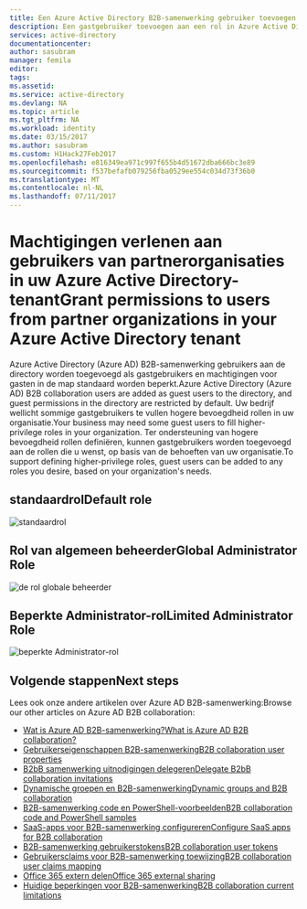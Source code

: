 ```yaml
---
title: Een Azure Active Directory B2B-samenwerking gebruiker toevoegen aan een rol | Microsoft Docs
description: Een gastgebruiker toevoegen aan een rol in Azure Active Directory
services: active-directory
documentationcenter: 
author: sasubram
manager: femila
editor: 
tags: 
ms.assetid: 
ms.service: active-directory
ms.devlang: NA
ms.topic: article
ms.tgt_pltfrm: NA
ms.workload: identity
ms.date: 03/15/2017
ms.author: sasubram
ms.custom: H1Hack27Feb2017
ms.openlocfilehash: e816349ea971c997f655b4d51672dba666bc3e89
ms.sourcegitcommit: f537befafb079256fba0529ee554c034d73f36b0
ms.translationtype: MT
ms.contentlocale: nl-NL
ms.lasthandoff: 07/11/2017
---
```

# <a name="grant-permissions-to-users-from-partner-organizations-in-your-azure-active-directory-tenant"></a><span data-ttu-id="0cae2-103">Machtigingen verlenen aan gebruikers van partnerorganisaties in uw Azure Active Directory-tenant</span><span class="sxs-lookup"><span data-stu-id="0cae2-103">Grant permissions to users from partner organizations in your Azure Active Directory tenant</span></span>

<span data-ttu-id="0cae2-104">Azure Active Directory (Azure AD) B2B-samenwerking gebruikers aan de directory worden toegevoegd als gastgebruikers en machtigingen voor gasten in de map standaard worden beperkt.</span><span class="sxs-lookup"><span data-stu-id="0cae2-104">Azure Active Directory (Azure AD) B2B collaboration users are added as guest users to the directory, and guest permissions in the directory are restricted by default.</span></span> <span data-ttu-id="0cae2-105">Uw bedrijf wellicht sommige gastgebruikers te vullen hogere bevoegdheid rollen in uw organisatie.</span><span class="sxs-lookup"><span data-stu-id="0cae2-105">Your business may need some guest users to fill higher-privilege roles in your organization.</span></span> <span data-ttu-id="0cae2-106">Ter ondersteuning van hogere bevoegdheid rollen definiëren, kunnen gastgebruikers worden toegevoegd aan de rollen die u wenst, op basis van de behoeften van uw organisatie.</span><span class="sxs-lookup"><span data-stu-id="0cae2-106">To support defining higher-privilege roles, guest users can be added to any roles you desire, based on your organization's needs.</span></span>

## <a name="default-role"></a><span data-ttu-id="0cae2-107">standaardrol</span><span class="sxs-lookup"><span data-stu-id="0cae2-107">Default role</span></span>

![standaardrol](./media/active-directory-b2b-add-guest-to-role/default-role.png)

## <a name="global-administrator-role"></a><span data-ttu-id="0cae2-109">Rol van algemeen beheerder</span><span class="sxs-lookup"><span data-stu-id="0cae2-109">Global Administrator Role</span></span>

![de rol globale beheerder](./media/active-directory-b2b-add-guest-to-role/global-admin-role.png)

## <a name="limited-administrator-role"></a><span data-ttu-id="0cae2-111">Beperkte Administrator-rol</span><span class="sxs-lookup"><span data-stu-id="0cae2-111">Limited Administrator Role</span></span>

![beperkte Administrator-rol](./media/active-directory-b2b-add-guest-to-role/limited-admin-role.png)

## <a name="next-steps"></a><span data-ttu-id="0cae2-113">Volgende stappen</span><span class="sxs-lookup"><span data-stu-id="0cae2-113">Next steps</span></span>

<span data-ttu-id="0cae2-114">Lees ook onze andere artikelen over Azure AD B2B-samenwerking:</span><span class="sxs-lookup"><span data-stu-id="0cae2-114">Browse our other articles on Azure AD B2B collaboration:</span></span>

* [<span data-ttu-id="0cae2-115">Wat is Azure AD B2B-samenwerking?</span><span class="sxs-lookup"><span data-stu-id="0cae2-115">What is Azure AD B2B collaboration?</span></span>](active-directory-b2b-what-is-azure-ad-b2b.md)
* [<span data-ttu-id="0cae2-116">Gebruikerseigenschappen B2B-samenwerking</span><span class="sxs-lookup"><span data-stu-id="0cae2-116">B2B collaboration user properties</span></span>](active-directory-b2b-user-properties.md)
* [<span data-ttu-id="0cae2-117">B2bB samenwerking uitnodigingen delegeren</span><span class="sxs-lookup"><span data-stu-id="0cae2-117">Delegate B2bB collaboration invitations</span></span>](active-directory-b2b-delegate-invitations.md)
* [<span data-ttu-id="0cae2-118">Dynamische groepen en B2B-samenwerking</span><span class="sxs-lookup"><span data-stu-id="0cae2-118">Dynamic groups and B2B collaboration</span></span>](active-directory-b2b-dynamic-groups.md)
* [<span data-ttu-id="0cae2-119">B2B-samenwerking code en PowerShell-voorbeelden</span><span class="sxs-lookup"><span data-stu-id="0cae2-119">B2B collaboration code and PowerShell samples</span></span>](active-directory-b2b-code-samples.md)
* [<span data-ttu-id="0cae2-120">SaaS-apps voor B2B-samenwerking configureren</span><span class="sxs-lookup"><span data-stu-id="0cae2-120">Configure SaaS apps for B2B collaboration</span></span>](active-directory-b2b-configure-saas-apps.md)
* [<span data-ttu-id="0cae2-121">B2B-samenwerking gebruikerstokens</span><span class="sxs-lookup"><span data-stu-id="0cae2-121">B2B collaboration user tokens</span></span>](active-directory-b2b-user-token.md)
* [<span data-ttu-id="0cae2-122">Gebruikersclaims voor B2B-samenwerking toewijzing</span><span class="sxs-lookup"><span data-stu-id="0cae2-122">B2B collaboration user claims mapping</span></span>](active-directory-b2b-claims-mapping.md)
* [<span data-ttu-id="0cae2-123">Office 365 extern delen</span><span class="sxs-lookup"><span data-stu-id="0cae2-123">Office 365 external sharing</span></span>](active-directory-b2b-o365-external-user.md)
* [<span data-ttu-id="0cae2-124">Huidige beperkingen voor B2B-samenwerking</span><span class="sxs-lookup"><span data-stu-id="0cae2-124">B2B collaboration current limitations</span></span>](active-directory-b2b-current-limitations.md)
